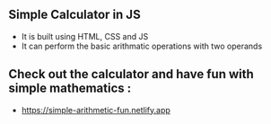 ## Simple Calculator in JS
- It is built using HTML, CSS and JS
- It can perform the basic arithmatic operations with two operands


## Check out the calculator and have fun with simple mathematics : 
- https://simple-arithmetic-fun.netlify.app
